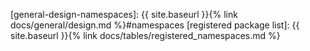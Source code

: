 <!-- General Rust Language links should start with "rust-lang-" -->
[rust-lang-dependencies]: https://github.com/Azure/azure-sdk-for-rust/blob/main/Cargo.toml
[rust-lang-guidelines]: https://rust-lang.github.io/api-guidelines/about.html
[rust-lang-naming]: https://rust-lang.github.io/api-guidelines/naming.html

<!-- Links within site -->
[general-design-namespaces]: {{ site.baseurl }}{% link docs/general/design.md %}#namespaces
[registered package list]: {{ site.baseurl }}{% link docs/tables/registered_namespaces.md %}
